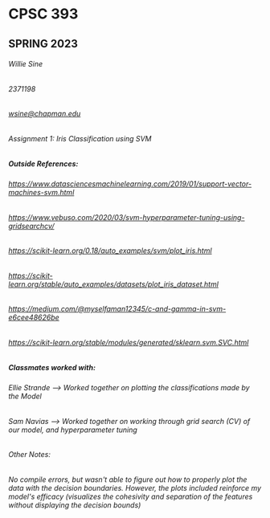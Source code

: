 # CPSC 393
## SPRING 2023
###### Willie Sine
###### 2371198
###### wsine@chapman.edu
###### Assignment 1: Iris Classification using SVM

##### Outside References:
###### https://www.datasciencesmachinelearning.com/2019/01/support-vector-machines-svm.html
###### https://www.vebuso.com/2020/03/svm-hyperparameter-tuning-using-gridsearchcv/
###### https://scikit-learn.org/0.18/auto_examples/svm/plot_iris.html
###### https://scikit-learn.org/stable/auto_examples/datasets/plot_iris_dataset.html
###### https://medium.com/@myselfaman12345/c-and-gamma-in-svm-e6cee48626be
###### https://scikit-learn.org/stable/modules/generated/sklearn.svm.SVC.html

##### Classmates worked with:
###### Ellie Strande --> Worked together on plotting the classifications made by the Model
###### Sam Navias --> Worked together on working through grid search (CV) of our model, and hyperparameter tuning

###### Other Notes:
###### No compile errors, but wasn't able to figure out how to properly plot the data with the decision boundaries. However, the plots included reinforce my model's efficacy (visualizes the cohesivity and separation of the features without displaying the decision bounds)
